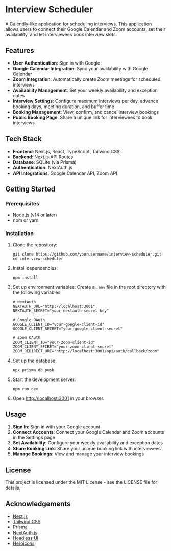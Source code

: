 # Interview Scheduler

A Calendly-like application for scheduling interviews. This application allows users to connect their Google Calendar and Zoom accounts, set their availability, and let interviewees book interview slots.

## Features

- **User Authentication**: Sign in with Google
- **Google Calendar Integration**: Sync your availability with Google Calendar
- **Zoom Integration**: Automatically create Zoom meetings for scheduled interviews
- **Availability Management**: Set your weekly availability and exception dates
- **Interview Settings**: Configure maximum interviews per day, advance booking days, meeting duration, and buffer time
- **Booking Management**: View, confirm, and cancel interview bookings
- **Public Booking Page**: Share a unique link for interviewees to book interviews

## Tech Stack

- **Frontend**: Next.js, React, TypeScript, Tailwind CSS
- **Backend**: Next.js API Routes
- **Database**: SQLite (via Prisma)
- **Authentication**: NextAuth.js
- **API Integrations**: Google Calendar API, Zoom API

## Getting Started

### Prerequisites

- Node.js (v14 or later)
- npm or yarn

### Installation

1. Clone the repository:
   ```
   git clone https://github.com/yourusername/interview-scheduler.git
   cd interview-scheduler
   ```

2. Install dependencies:
   ```
   npm install
   ```

3. Set up environment variables:
   Create a `.env` file in the root directory with the following variables:
   ```
   # NextAuth
   NEXTAUTH_URL="http://localhost:3001"
   NEXTAUTH_SECRET="your-nextauth-secret-key"

   # Google OAuth
   GOOGLE_CLIENT_ID="your-google-client-id"
   GOOGLE_CLIENT_SECRET="your-google-client-secret"

   # Zoom OAuth
   ZOOM_CLIENT_ID="your-zoom-client-id"
   ZOOM_CLIENT_SECRET="your-zoom-client-secret"
   ZOOM_REDIRECT_URI="http://localhost:3001/api/auth/callback/zoom"
   ```

4. Set up the database:
   ```
   npx prisma db push
   ```

5. Start the development server:
   ```
   npm run dev
   ```

6. Open [http://localhost:3001](http://localhost:3001) in your browser.

## Usage

1. **Sign In**: Sign in with your Google account
2. **Connect Accounts**: Connect your Google Calendar and Zoom accounts in the Settings page
3. **Set Availability**: Configure your weekly availability and exception dates
4. **Share Booking Link**: Share your unique booking link with interviewees
5. **Manage Bookings**: View and manage your interview bookings

## License

This project is licensed under the MIT License - see the LICENSE file for details.

## Acknowledgements

- [Next.js](https://nextjs.org/)
- [Tailwind CSS](https://tailwindcss.com/)
- [Prisma](https://www.prisma.io/)
- [NextAuth.js](https://next-auth.js.org/)
- [Headless UI](https://headlessui.dev/)
- [Heroicons](https://heroicons.com/)
